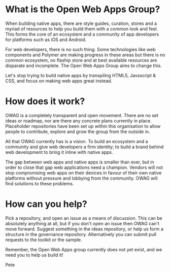 # What is the Open Web Apps Group?

When building native apps, there are style guides, curation, stores and a myriad of resources to help you build them with a common look and feel. This forms the core of an ecosystem and a community of app developers for platforms such as iOS and Android.

For web developers, there is no such thing. Some technologies like web components and Polymer are making progress in these areas but there is no common ecosystem, no flaship store and at best available resources are disparate and incomplete. The Open Web Apps Group aims to change this.

Let's stop trying to build native apps by transpiling HTML5, Javsscript & CSS, and focus on making web apps great instead.


# How does it work?

OWAG is a completely transparent and open movement. There are no set ideas or roadmap, nor are there any concrete plans currently in place. Placeholder repositories have been set up within this organisation to allow people to contribute, explore and grow the group from the outside in.

All that OWAG currently has is a vision. To build an ecosystem and a community and give web developers a firm identity; to build a brand behind web development to bring it inline with native apps.

The gap between web apps and native apps is smaller than ever, but in order to close that gap web applications need a champion. Vendors will not stop compromising web apps on their devices in favour of their own native platforms without pressure and lobbying from the community. OWAG will find solutions to these problems.


# How can you help?

Pick a repository, and open an issue as a means of discussion. This can be absolutely anything at all, but if you don't open an issue then OWAG can't move forward. Suggest something in the ideas repository, or help us form a structure in the governance repository. Alternatively you can submit pull requests to the toolkit or the sample.

Remember, the Open Web Apps group currently does not yet exist, and we need you to help us build it!


Pete
